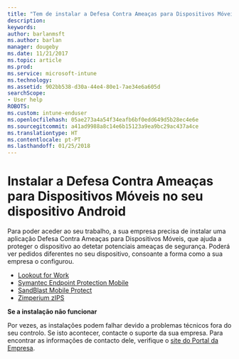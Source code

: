 ```yaml
---
title: "Tem de instalar a Defesa Contra Ameaças para Dispositivos Móveis no seu dispositivo iOS | Documentos da Microsoft"
description: 
keywords: 
author: barlanmsft
ms.author: barlan
manager: dougeby
ms.date: 11/21/2017
ms.topic: article
ms.prod: 
ms.service: microsoft-intune
ms.technology: 
ms.assetid: 902bb538-d30a-44e4-80e1-7ae34e6a605d
searchScope:
- User help
ROBOTS: 
ms.custom: intune-enduser
ms.openlocfilehash: 05ae273a4a54f34eafb6bf0edd649d5b28ec4e6e
ms.sourcegitcommit: a41ad9988a8c14e6b15123a9ea9bc29ac437a4ce
ms.translationtype: HT
ms.contentlocale: pt-PT
ms.lasthandoff: 01/25/2018
---
```

# <a name="install-mobile-threat-defense-on-your-android-device"></a>Instalar a Defesa Contra Ameaças para Dispositivos Móveis no seu dispositivo Android

Para poder aceder ao seu trabalho, a sua empresa precisa de instalar uma aplicação Defesa Contra Ameaças para Dispositivos Móveis, que ajuda a proteger o dispositivo ao detetar potenciais ameaças de segurança. Poderá ver pedidos diferentes no seu dispositivo, consoante a forma como a sua empresa o configurou.

* [Lookout for Work](you-are-prompted-to-install-lookout-for-work-android.md)
* [Symantec Endpoint Protection Mobile](you-are-prompted-to-install-skycure-android.md)
* [SandBlast Mobile Protect](you-are-prompted-to-install-sandblast-android.md)
* [Zimperium zIPS](you-are-prompted-to-install-zips-android.md)

**Se a instalação não funcionar**

Por vezes, as instalações podem falhar devido a problemas técnicos fora do seu controlo. Se isto acontecer, contacte o suporte da sua empresa. Para encontrar as informações de contacto dele, verifique o [site do Portal da Empresa](https://portal.manage.microsoft.com#HelpDeskDialog).
